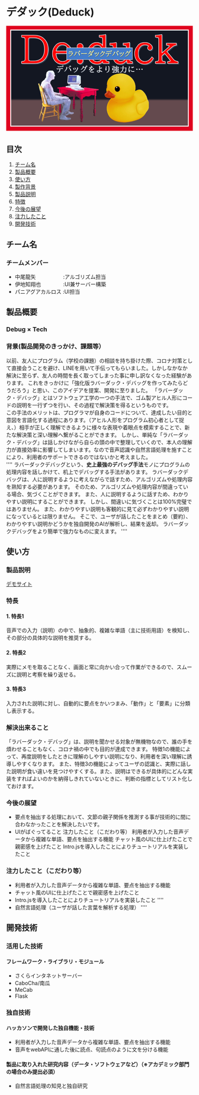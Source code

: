 # デダック(Deduck)

<img src="duck.png">

## 目次
1. [チーム名](#anchor1)
1. [製品概要](#anchor2)
1. [使い方](#anchor3)
1. [製作背景](#anchor4)
1. [製品説明](#anchor5)
1. [特徴](#anchor6)
1. [今後の展望](#anchor7)
1. [注力したこと](#anchor8)
1. [開発技術](#anchor9)


<a id="anchor1"></a>
## チーム名
### チームメンバー
- 中尾龍矢　　　　　 :アルゴリズム担当
- 伊地知翔也　　　　 :UI兼サーバー構築
- パニアグアカルロス :UI担当

<a id="anchor2"></a>
## 製品概要
### Debug × Tech
### 背景(製品開発のきっかけ、課題等）
以前、友人にプログラム（学校の課題）の相談を持ち掛けた際、コロナ対策として直接会うことを避け、LINEを用いて手伝ってもらいました。しかしなかなか解決に至らず、友人の時間を長く取ってしまった事に申し訳なくなった経験があります。
これをきっかけに「強化版ラバーダック・デバッグを作ってみたらどうだろう」と思い、このアイデアを提案、開発に至りました。
「ラバーダック・デバッグ」とはソフトウェア工学の一つの手法で、ゴム製アヒル人形にコードの説明を一行ずつを行い、その過程で解決策を得るというものです。  
この手法のメリットは、プログラマが自身のコードについて、達成したい目的と意図を言語化する過程にあります。（アヒル人形をプログラム初心者として捉え、）相手が正しく理解できるように様々な表現や着眼点を模索することで、新たな解決策と深い理解へ繋がることができます。
しかし、単純な「ラバーダック・デバッグ」は話しかけながら自らの頭の中で整理していくので、本人の理解力が直接効率に影響してしまいます。なので音声認識や自然言語処理を施すことにより、利用者のサポートできるのではないかと考えました。  
''''
ラバーダックデバッグという、**史上最強のデバッグ手法**モノにプログラムの処理内容を話しかけて、机上でデバッグする手法があります。
ラバーダックデバッグは、人に説明するように考えながらで話すため、アルゴリズムや処理内容を熟知する必要があります。
そのため、アルゴリズムや処理内容が間違っている場合、気づくことができます。
また、人に説明するように話すため、わかりやすい説明にすることができます。
しかし、間違いに気づくことは100%完璧ではありません。
また、わかりやすい説明も客観的に見て必ずわかりやすい説明になっているとは限りません。
そこで、ユーザが話したことをまとめ（要約）、わかりやすい説明かどうかを独自開発のAIが解析し、結果を返却。
ラバーダックデバッグをより簡単で強力なものに変えます。
''''
<a id="anchor2"></a>
## 使い方

### 製品説明
<a href="http://jphacks-2020.app.idichi.tk/#"> デモサイト </a>
### 特長
#### 1. 特長1  
音声での入力（説明）の中で、抽象的、複雑な単語（主に技術用語）を検知し、その部分の具体的な説明を推奨する。
#### 2. 特長2
実際にメモを取ることなく、画面と常に向かい合って作業ができるので、スムーズに説明と考察を繰り返せる。
#### 3. 特長3
入力された説明に対し、自動的に要点をかいつまみ、「動作」と「要素」に分類し表示する。
### 解決出来ること
「ラバーダック・デバッグ」は、説明を聞かせる対象が無機物なので、誰の手を煩わせることもなく、コロナ禍の中でも目的が達成できます。
特徴1の機能によって、再度説明をしたときに理解のしやすい説明になり、利用者を深い理解に誘導しやすくなります。
また、特徴3の機能によってユーザの認識と、実際に話した説明が食い違いを見つけやすくする。また、説明はできるが具体的にどんな実装をすればよいのかを納得しきれていないときに、判断の指標としてリスト化しておけます。
### 今後の展望
- 要点を抽出する処理において、文節の親子関係を推測する事が技術的に間に合わなかったことを解決したいです。
- UIがばぐってること
注力したこと（こだわり等）
利用者が入力した音声データから複雑な単語、要点を抽出する機能
チャット風のUIに仕上げたことで親密感を上げたこと
Intro.jsを導入したことによりチュートリアルを実装したこと

### 注力したこと（こだわり等）
- 利用者が入力した音声データから複雑な単語、要点を抽出する機能
- チャット風のUIに仕上げたことで親密感を上げたこと
- Intro.jsを導入したことによりチュートリアルを実装したこと
''''
- 自然言語処理（ユーザが話した言葉を解析する処理）
''''

## 開発技術
### 活用した技術
#### フレームワーク・ライブラリ・モジュール
- さくらインタネットサーバー
- CaboCha/南瓜
- MeCab
- Flask
### 独自技術
#### ハッカソンで開発した独自機能・技術
- 利用者が入力した音声データから複雑な単語、要点を抽出する機能
- 音声をwebAPIに通した後に読点、句読点のように文を分ける機能

#### 製品に取り入れた研究内容（データ・ソフトウェアなど）（※アカデミック部門の場合のみ提出必須）
- 自然言語処理の知見と独自研究
 

